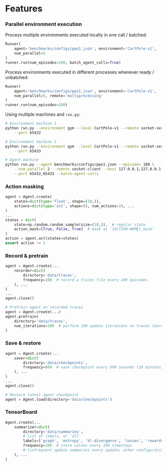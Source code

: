 Features
========


### Parallel environment execution

Process multiple environments executed locally in one call / batched:

```python
Runner(
    agent='benchmarks/configs/ppo1.json', environment='CartPole-v1',
    num_parallel=5
)
runner.run(num_episodes=100, batch_agent_calls=True)
```

Process environments executed in different processes whenever ready / unbatched:

```python
Runner(
    agent='benchmarks/configs/ppo1.json', environment='CartPole-v1',
    num_parallel=5, remote='multiprocessing'
)
runner.run(num_episodes=100)
```

Using multiple machines and `run.py`:

```bash
# Environment machine 1
python run.py --environment gym --level CartPole-v1 --remote socket-server \
    --port 65432

# Environment machine 2
python run.py --environment gym --level CartPole-v1 --remote socket-server \
    --port 65433

# Agent machine
python run.py --agent benchmarks/configs/ppo1.json --episodes 100 \
    --num-parallel 2 --remote socket-client --host 127.0.0.1,127.0.0.1 \
    --port 65432,65433 --batch-agent-calls
```


### Action masking

```python
agent = Agent.create(
    states=dict(type='float', shape=(10,)),
    actions=dict(type='int', shape=(), num_actions=3), ...
)
...
states = dict(
    state=np.random.random_sample(size=(10,)),  # regular state
    action_mask=[True, False, True]  # mask as '[ACTION-NAME]_mask'
)
action = agent.act(states=states)
assert action != 1
```


### Record & pretrain

```python
agent = Agent.create(...
    recorder=dict(
        directory='data/traces',
        frequency=100  # record a traces file every 100 episodes
    ), ...
)
...
agent.close()

# Pretrain agent on recorded traces
agent = Agent.create(...)
agent.pretrain(
    directory='data/traces',
    num_iterations=100  # perform 100 update iterations on traces (more configurations possible)
)
```


### Save & restore

```python
agent = Agent.create(...
    saver=dict(
        directory='data/checkpoints',
        frequency=600  # save checkpoint every 600 seconds (10 minutes)
    ), ...
)
...
agent.close()

# Restore latest agent checkpoint
agent = Agent.load(directory='data/checkpoints')
```


### TensorBoard

```python
Agent.create(...
    summarizer=dict(
        directory='data/summaries',
        # list of labels, or 'all'
        labels=['graph', 'entropy', 'kl-divergence', 'losses', 'rewards'],
        frequency=100  # store values every 100 timesteps
        # (infrequent update summaries every update; other configurations possible)
    ), ...
)
```
